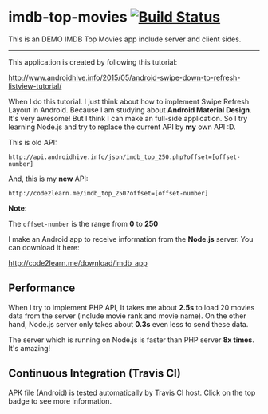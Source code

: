 # imdb-top-movies [![Build Status](https://travis-ci.org/hckhanh/imdb-top-movies.svg)](https://travis-ci.org/hckhanh/imdb-top-movies)
This is an DEMO IMDB Top Movies app include server and client sides.

--------

This application is created by following this tutorial:
	
http://www.androidhive.info/2015/05/android-swipe-down-to-refresh-listview-tutorial/

When I do this tutorial. I just think about how to implement Swipe Refresh Layout in Android. Because I am studying about **Android Material Design**. It's very awesome!
But I think I can make an full-side application. So I try learning Node.js and try to replace the current API by **my** own API :D.

This is old API:

	http://api.androidhive.info/json/imdb_top_250.php?offset=[offset-number]

And, this is my **new** API:
	
	http://code2learn.me/imdb_top_250?offset=[offset-number]
	
**Note:**

The `offset-number` is the range from **0** to **250**

I make an Android app to receive information from the **Node.js** server. You can download it here:

http://code2learn.me/download/imdb_app

## Performance

When I try to implement PHP API, It takes me about **2.5s** to load 20 movies data from the server (include movie rank and movie name). On the other hand, Node.js server only takes about **0.3s** even less to send these data.

The server which is running on Node.js is faster than PHP server **8x times**. It's amazing!

## Continuous Integration (Travis CI)

APK file (Android) is tested automatically by Travis CI host.
Click on the top badge to see more information.